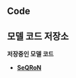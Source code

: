 ## Code
**모델 코드 저장소**
---
**저장중인 모델 코드**

- [**SeQRoN**](https://github.com/INSECT5386/Code/blob/main/SeQRoN.py)
